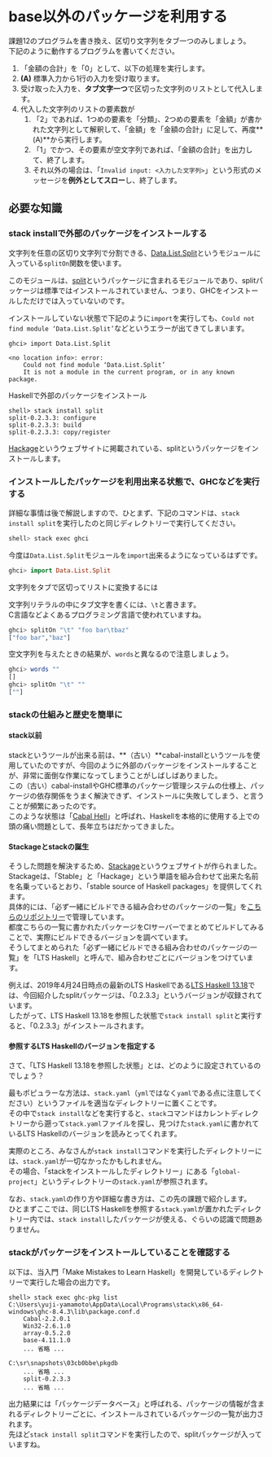 # base以外のパッケージを利用する

課題12のプログラムを書き換え、区切り文字列をタブ一つのみしましょう。  
下記のように動作するプログラムを書いてください。

1. 「金額の合計」を「0」として、以下の処理を実行します。
2. **(A)** 標準入力から1行の入力を受け取ります。
3. 受け取った入力を、**タブ文字一つ**で区切った文字列のリストとして代入します。
4. 代入した文字列のリストの要素数が
    1. 「2」であれば、1つめの要素を「分類」、2つめの要素を「金額」が書かれた文字列として解釈して、「金額」を「金額の合計」に足して、再度**(A)**から実行します。
    2. 「1」でかつ、その要素が空文字列であれば、「金額の合計」を出力して、終了します。
    3. それ以外の場合は、「`Invalid input: <入力した文字列>`」という形式のメッセージを**例外としてスロー**し、終了します。

## 必要な知識

### stack installで外部のパッケージをインストールする

文字列を任意の区切り文字列で分割できる、[Data.List.Split][1]というモジュールに入っている`splitOn`関数を使います。

[1]: http://hackage.haskell.org/package/split-0.2.3.3/docs/Data-List-Split.html

このモジュールは、[split][2]というパッケージに含まれるモジュールであり、splitパッケージは標準ではインストールされていません、つまり、GHCをインストールしただけでは入っていないのです。

[2]: http://hackage.haskell.org/package/split

インストールしていない状態で下記のように`import`を実行しても、`Could not find module ‘Data.List.Split’`などというエラーが出てきてしまいます。

```
ghci> import Data.List.Split

<no location info>: error:
    Could not find module ‘Data.List.Split’
    It is not a module in the current program, or in any known package.
```

Haskellで外部のパッケージをインストール

<!-- TODO: cabal new-installも？ -->

```
shell> stack install split
split-0.2.3.3: configure
split-0.2.3.3: build
split-0.2.3.3: copy/register
```

[Hackage][3]というウェブサイトに掲載されている、splitというパッケージをインストールします。

[3]: http://hackage.haskell.org/

### インストールしたパッケージを利用出来る状態で、GHCなどを実行する

<!-- TODO: cabal new-execでも同じことが出来るはず -->

詳細な事情は後で解説しますので、ひとまず、下記のコマンドは、`stack install split`を実行したのと同じディレクトリーで実行してください。

```haskell
shell> stack exec ghci
```

今度は`Data.List.Split`モジュールを`import`出来るようになっているはずです。

```haskell
ghci> import Data.List.Split
```

文字列をタブで区切ってリストに変換するには

文字列リテラルの中にタブ文字を書くには、`\t`と書きます。  
C言語などよくあるプログラミング言語で使われていますね。

```haskell
ghci> splitOn "\t" "foo bar\tbaz"
["foo bar","baz"]
```

空文字列を与えたときの結果が、`words`と異なるので注意しましょう。

```haskell
ghci> words ""
[]
ghci> splitOn "\t" ""
[""]
```

### stackの仕組みと歴史を簡単に

#### stack以前

stackというツールが出来る前は、**（古い）**cabal-installというツールを使用していたのですが、今回のように外部のパッケージをインストールすることが、非常に面倒な作業になってしまうことがしばしばありました。  
この（古い）cabal-installやGHC標準のパッケージ管理システムの仕様上、パッケージの依存関係をうまく解決できず、インストールに失敗してしまう、と言うことが頻繁にあったのです。  
このような状態は「[Cabal Hell][4]」と呼ばれ、Haskellを本格的に使用する上での頭の痛い問題として、長年立ちはだかってきました。

[4]: http://www.well-typed.com/blog/2014/09/how-we-might-abolish-cabal-hell-part-1/

#### Stackageとstackの誕生

そうした問題を解決するため、[Stackage][5]というウェブサイトが作られました。  
Stackageは、「Stable」と「Hackage」という単語を組み合わせて出来た名前を名乗っているとおり、「stable source of Haskell packages」を提供してくれます。  
具体的には、「必ず一緒にビルドできる組み合わせのパッケージの一覧」を[こちらのリポジトリー][6]で管理しています。  
都度こちらの一覧に書かれたパッケージをCIサーバーでまとめてビルドしてみることで、実際にビルドできるバージョンを調べています。  
そうしてまとめられた「必ず一緒にビルドできる組み合わせのパッケージの一覧」を「LTS Haskell」と呼んで、組み合わせごとにバージョンをつけています。

[5]: https://www.stackage.org/
[6]: https://github.com/commercialhaskell/stackage/

例えば、2019年4月24日時点の最新のLTS Haskellである[LTS Haskell 13.18][7]では、今回紹介したsplitパッケージは、「0.2.3.3」というバージョンが収録されています。  
したがって、LTS Haskell 13.18を参照した状態で`stack install split`と実行すると、「0.2.3.3」がインストールされます。

[7]: https://www.stackage.org/lts-13.18

#### 参照するLTS Haskellのバージョンを指定する

さて、「LTS Haskell 13.18を参照した状態」とは、どのように設定されているのでしょう？

最もポピュラーな方法は、`stack.yaml`（`yml`ではなく`yaml`である点に注意してください）というファイルを適当なディレクトリーに置くことです。  
その中で`stack install`などを実行すると、`stack`コマンドはカレントディレクトリーから遡って`stack.yaml`ファイルを探し、見つけた`stack.yaml`に書かれているLTS Haskellのバージョンを読みとってくれます。

実際のところ、みなさんが`stack install`コマンドを実行したディレクトリーには、`stack.yaml`が一切なかったかもしれません。  
その場合、「stackをインストールしたディレクトリー」にある「`global-project`」というディレクトリーの`stack.yaml`が参照されます。

なお、`stack.yaml`の作り方や詳細な書き方は、この先の課題で紹介します。  
ひとまずここでは、同じLTS Haskellを参照する`stack.yaml`が置かれたディレクトリー内では、`stack install`したパッケージが使える、ぐらいの認識で問題ありません。

### stackがパッケージをインストールしていることを確認する

以下は、当入門「Make Mistakes to Learn Haskell」を開発しているディレクトリーで実行した場合の出力です。

```
shell> stack exec ghc-pkg list
C:\Users\yuji-yamamoto\AppData\Local\Programs\stack\x86_64-windows\ghc-8.4.3\lib\package.conf.d
    Cabal-2.2.0.1
    Win32-2.6.1.0
    array-0.5.2.0
    base-4.11.1.0
    ... 省略 ...

C:\sr\snapshots\03cb0bbe\pkgdb
    ... 省略 ...
    split-0.2.3.3
    ... 省略 ...
```

出力結果には「パッケージデータベース」と呼ばれる、パッケージの情報が含まれるディレクトリーごとに、インストールされているパッケージの一覧が出力されます。  
先ほど`stack install split`コマンドを実行したので、splitパッケージが入っていますね。
